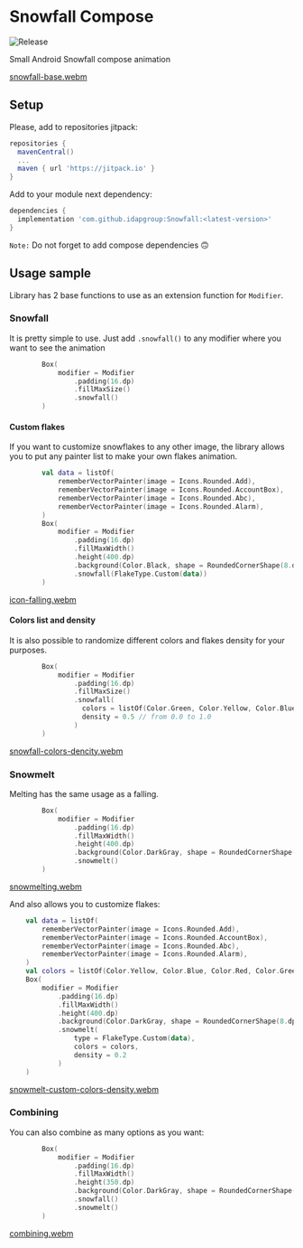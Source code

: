 # Snowfall Compose
![Release](https://img.shields.io/github/v/release/idapgroup/Snowfall)

Small Android Snowfall compose animation

[snowfall-base.webm](https://github.com/idapgroup/Snowfall/assets/12797421/237a6f42-d862-456d-9221-6e0a1e451e5d)
## Setup
Please, add to repositories jitpack:
```groovy
repositories {
  mavenCentral()
  ...
  maven { url 'https://jitpack.io' }
}
```
Add to your module next dependency:
```groovy
dependencies {
  implementation 'com.github.idapgroup:Snowfall:<latest-version>'
}
```
`Note:` Do not forget to add compose dependencies 🙃

## Usage sample
Library has 2 base functions to use as an extension function for `Modifier`.

### Snowfall
It is pretty simple to use. Just add `.snowfall()` to any modifier where you want to see the animation
```kotlin
        Box(
            modifier = Modifier
                .padding(16.dp)
                .fillMaxSize()
                .snowfall()
        )
```

#### Custom flakes
If you want to customize snowflakes to any other image, the library allows you to put any painter list to make your own flakes animation.
```kotlin
        val data = listOf(
            rememberVectorPainter(image = Icons.Rounded.Add),
            rememberVectorPainter(image = Icons.Rounded.AccountBox),
            rememberVectorPainter(image = Icons.Rounded.Abc),
            rememberVectorPainter(image = Icons.Rounded.Alarm),
        )
        Box(
            modifier = Modifier
                .padding(16.dp)
                .fillMaxWidth()
                .height(400.dp)
                .background(Color.Black, shape = RoundedCornerShape(8.dp))
                .snowfall(FlakeType.Custom(data))
        )

```
[icon-falling.webm](https://github.com/idapgroup/Snowfall/assets/12797421/6ad70d1e-b085-459d-a775-b7f3c20b5d98)

#### Colors list and density
It is also possible to randomize different colors and flakes density for your purposes.
```kotlin
        Box(
            modifier = Modifier
                .padding(16.dp)
                .fillMaxSize()
                .snowfall(
                  colors = listOf(Color.Green, Color.Yellow, Color.Blue, Color.Red),
                  density = 0.5 // from 0.0 to 1.0
                )
        )
```
[snowfall-colors-dencity.webm](https://github.com/idapgroup/Snowfall/assets/12797421/ef466018-5ddc-418d-819d-ab3c451e6ee4)

### Snowmelt
Melting has the same usage as a falling.
```kotlin
        Box(
            modifier = Modifier
                .padding(16.dp)
                .fillMaxWidth()
                .height(400.dp)
                .background(Color.DarkGray, shape = RoundedCornerShape(16.dp))
                .snowmelt()
        )
```
[snowmelting.webm](https://github.com/idapgroup/Snowfall/assets/12797421/76f1f1c9-ec25-488c-b75b-a32776e6c46c)

And also allows you to customize flakes:
```kotlin
    val data = listOf(
        rememberVectorPainter(image = Icons.Rounded.Add),
        rememberVectorPainter(image = Icons.Rounded.AccountBox),
        rememberVectorPainter(image = Icons.Rounded.Abc),
        rememberVectorPainter(image = Icons.Rounded.Alarm),
    )
    val colors = listOf(Color.Yellow, Color.Blue, Color.Red, Color.Green, Color.Cyan)
    Box(
        modifier = Modifier
            .padding(16.dp)
            .fillMaxWidth()
            .height(400.dp)
            .background(Color.DarkGray, shape = RoundedCornerShape(8.dp))
            .snowmelt(
                type = FlakeType.Custom(data),
                colors = colors,
                density = 0.2
            )
    )
```
[snowmelt-custom-colors-density.webm](https://github.com/idapgroup/Snowfall/assets/12797421/f50c9616-8617-43d1-bc7b-024480d433d4)


### Combining

You can also combine as many options as you want:

```kotlin
        Box(
            modifier = Modifier
                .padding(16.dp)
                .fillMaxWidth()
                .height(350.dp)
                .background(Color.DarkGray, shape = RoundedCornerShape(8.dp))
                .snowfall()
                .snowmelt()
        )
```
[combining.webm](https://github.com/idapgroup/Snowfall/assets/12797421/dbca6ac0-b84d-4e32-8328-125df552d259)







